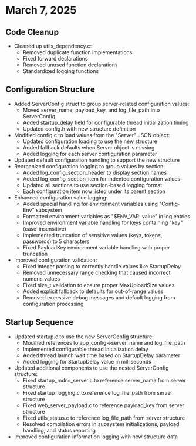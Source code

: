 # March 7, 2025

## Code Cleanup

- Cleaned up utils_dependency.c:
  - Removed duplicate function implementations
  - Fixed forward declarations
  - Removed unused function declarations
  - Standardized logging functions

## Configuration Structure

- Added ServerConfig struct to group server-related configuration values:
  - Moved server_name, payload_key, and log_file_path into ServerConfig
  - Added startup_delay field for configurable thread initialization timing
  - Updated config.h with new structure definition
- Modified config.c to load values from the "Server" JSON object:
  - Updated configuration loading to use the new structure
  - Added fallback defaults when Server object is missing
  - Added logging for each server configuration parameter
- Updated default configuration handling to support the new structure
- Reorganized configuration logging to group values by section:
  - Added log_config_section_header to display section names
  - Added log_config_section_item for indented configuration values
  - Updated all sections to use section-based logging format
  - Each configuration item now listed under its parent section
- Enhanced configuration value logging:
  - Added special handling for environment variables using "Config-Env" subsystem
  - Formatted environment variables as "$ENV_VAR: value" in log entries
  - Improved environment variable handling for keys containing "key" (case-insensitive)
  - Implemented truncation of sensitive values (keys, tokens, passwords) to 5 characters
  - Fixed PayloadKey environment variable handling with proper truncation
- Improved configuration validation:
  - Fixed integer parsing to correctly handle values like StartupDelay
  - Removed unnecessary range checking that caused incorrect numeric values
  - Fixed size_t validation to ensure proper MaxUploadSize values 
  - Added explicit fallback to defaults for out-of-range values
  - Removed excessive debug messages and default logging from configuration processing

## Startup Sequence

- Updated startup.c to use the new ServerConfig structure:
  - Modified references to app_config->server_name and log_file_path
  - Implemented configurable thread initialization delay
  - Added thread launch wait time based on StartupDelay parameter
  - Added logging for StartupDelay value in milliseconds
- Updated additional components to use the nested ServerConfig structure:
  - Fixed startup_mdns_server.c to reference server_name from server structure
  - Fixed startup_logging.c to reference log_file_path from server structure
  - Fixed web_server_payload.c to reference payload_key from server structure
  - Fixed utils_status.c to reference log_file_path from server structure
  - Resolved compilation errors in subsystem initializations, payload handling, and status reporting
- Improved configuration information logging with new structure data
